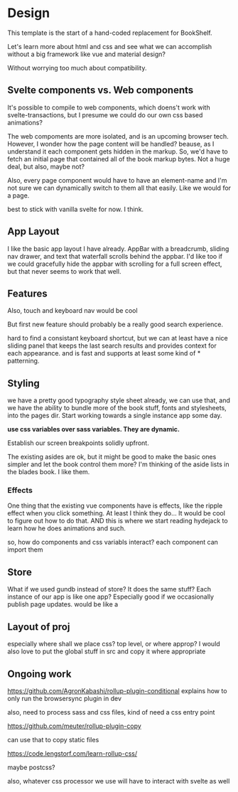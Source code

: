 # Design

This template is the start of a hand-coded replacement for BookShelf. 

Let's learn more about html and css and see what we can accomplish without a big framework like vue and material design? 

Without worrying too much about compatibility. 

## Svelte components vs. Web components

It's possible to compile to web components, which doens't work with svelte-transactions, but I presume we could do our own css based animations? 

The web compoments are more isolated, and is an upcoming browser tech. However, I wonder how the page content will be handled? beause, as I understand it each component gets hidden in the markup. So, we'd have to fetch an initial page that contained all of the book markup bytes. Not a huge deal, but also, maybe not?

Also, every page component would have to have an element-name and I'm not sure we can dynamically switch to them all that easily. Like we would for a page. 

best to stick with vanilla svelte for now. I think. 

## App Layout

I like the basic app layout I have already. 
AppBar with a breadcrumb, sliding nav drawer, and text that waterfall scrolls behind the appbar. I'd like too if we could gracefully hide the appbar with scrolling for a full screen effect, but that never seems to work that well. 

## Features

Also, touch and keyboard nav would be cool

But first new feature should probably be a really good search experience. 

hard to find a consistant keyboard shortcut, but we can at least have a nice sliding panel that keeps the last search results and provides context for each appearance. 
and is fast and supports at least some kind of * patterning. 

## Styling

we have a pretty good typography style sheet already, we can use that, and we have the ability to bundle more of the book stuff, fonts and stylesheets, into the pages dir. Start working towards a single instance app some day. 

**use css variables over sass variables. They are dynamic.**

Establish our screen breakpoints solidly upfront.

The existing asides are ok, but it might be good to make the basic ones simpler and let the book control them more? I'm thinking of the aside lists in the blades book. I like them. 

### Effects

One thing that the existing vue components have is effects, like the ripple effect when you click something. At least I think they do... It would be cool to figure out how to do that. 
AND this is where we start reading hydejack to learn how he does animations and such. 


so, how do components and css variabls interact? each component can import them

## Store

What if we used gundb instead of store? It does the same stuff? Each instance of our app is like one app? Especially good if we occasionally publish page updates. would be like a 


## Layout of proj

especially where shall we place css? 
top level, or where approp? 
I would also love to put the global stuff in src and copy it where appropriate

## Ongoing work

https://github.com/AgronKabashi/rollup-plugin-conditional
explains how to only run the browsersync plugin in dev

also, need to process sass and css files, 
kind of need a css entry point


https://github.com/meuter/rollup-plugin-copy

can use that to copy static files

https://code.lengstorf.com/learn-rollup-css/

maybe postcss? 

also, whatever css processor we use will have to interact with svelte as well